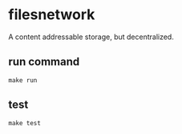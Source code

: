 # filesnetwork

A content addressable storage, but decentralized.

## run command

```shell
make run
```

## test

```shell
make test
```
